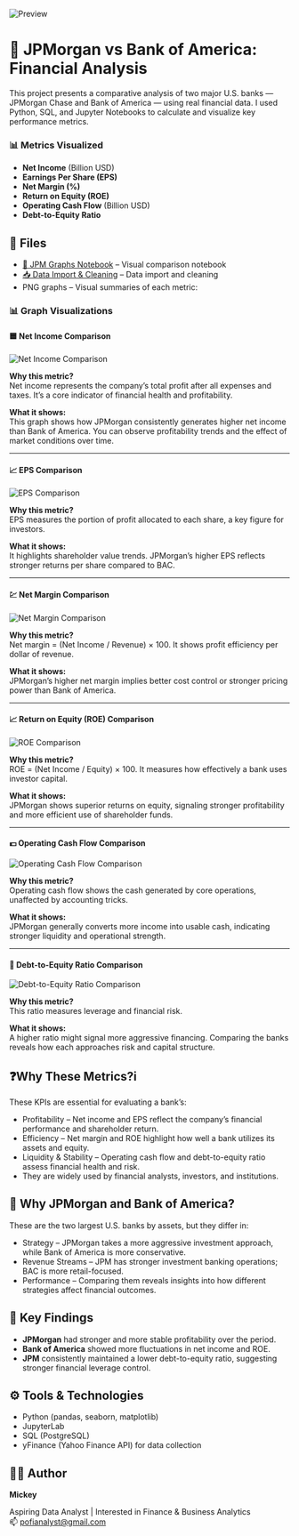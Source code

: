 ![Preview](dd1.png)

# 🏦 JPMorgan vs Bank of America: Financial Analysis

This project presents a comparative analysis of two major U.S. banks — JPMorgan Chase and Bank of America — using real financial data. I used Python, SQL, and Jupyter Notebooks to calculate and visualize key performance metrics.

### 📊 Metrics Visualized

- **Net Income** (Billion USD)  
- **Earnings Per Share (EPS)**  
- **Net Margin (%)**  
- **Return on Equity (ROE)**  
- **Operating Cash Flow** (Billion USD)  
- **Debt-to-Equity Ratio**

## 📁 Files

- [📓 JPM Graphs Notebook](JPM%20graphs.ipynb) – Visual comparison notebook
- [📥 Data Import & Cleaning](downloading%20data.ipynb) – Data import and cleaning
- PNG graphs – Visual summaries of each metric:
### 📊 Graph Visualizations

#### 🟦 Net Income Comparison  
![Net Income Comparison](Net%20Income%20Comparison.png)  

**Why this metric?**  
Net income represents the company’s total profit after all expenses and taxes. It’s a core indicator of financial health and profitability.  

**What it shows:**  
This graph shows how JPMorgan consistently generates higher net income than Bank of America. You can observe profitability trends and the effect of market conditions over time.

---

#### 📈 EPS Comparison  
![EPS Comparison](EPS%20Comparison.png)  

**Why this metric?**  
EPS measures the portion of profit allocated to each share, a key figure for investors.  

**What it shows:**  
It highlights shareholder value trends. JPMorgan’s higher EPS reflects stronger returns per share compared to BAC.

---

#### 💹 Net Margin Comparison  
![Net Margin Comparison](Net%20Margin%20Comparison.png)  

**Why this metric?**  
Net margin = (Net Income / Revenue) × 100. It shows profit efficiency per dollar of revenue.  

**What it shows:**  
JPMorgan’s higher net margin implies better cost control or stronger pricing power than Bank of America.

---

#### 📈 Return on Equity (ROE) Comparison  
![ROE Comparison](ROE%20Comparison.png)  

**Why this metric?**  
ROE = (Net Income / Equity) × 100. It measures how effectively a bank uses investor capital.  

**What it shows:**  
JPMorgan shows superior returns on equity, signaling stronger profitability and more efficient use of shareholder funds.

---

#### 💵 Operating Cash Flow Comparison  
![Operating Cash Flow Comparison](Operating%20Cash%20Flow%20Comparison.png)  

**Why this metric?**  
Operating cash flow shows the cash generated by core operations, unaffected by accounting tricks.  

**What it shows:**  
JPMorgan generally converts more income into usable cash, indicating stronger liquidity and operational strength.

---

#### 🏦 Debt-to-Equity Ratio Comparison  
![Debt-to-Equity Ratio Comparison](Debt-to-Equity%20Ratio%20Comparison.png)  

**Why this metric?**  
This ratio measures leverage and financial risk.  

**What it shows:**  
A higher ratio might signal more aggressive financing. Comparing the banks reveals how each approaches risk and capital structure.


## ❓Why These Metrics?i

These KPIs are essential for evaluating a bank’s:

- Profitability – Net income and EPS reflect the company’s financial performance and shareholder return.
- Efficiency – Net margin and ROE highlight how well a bank utilizes its assets and equity.
- Liquidity & Stability – Operating cash flow and debt-to-equity ratio assess financial health and risk.
- They are widely used by financial analysts, investors, and institutions.

## 🧠 Why JPMorgan and Bank of America?

These are the two largest U.S. banks by assets, but they differ in:

- Strategy – JPMorgan takes a more aggressive investment approach, while Bank of America is more conservative.
- Revenue Streams – JPM has stronger investment banking operations; BAC is more retail-focused.
- Performance – Comparing them reveals insights into how different strategies affect financial outcomes.

## 🧠 Key Findings
- **JPMorgan** had stronger and more stable profitability over the period.
- **Bank of America** showed more fluctuations in net income and ROE.
- **JPM** consistently maintained a lower debt-to-equity ratio, suggesting stronger financial leverage control.


## ⚙️ Tools & Technologies

- Python (pandas, seaborn, matplotlib)
- JupyterLab
- SQL (PostgreSQL)
- yFinance (Yahoo Finance API) for data collection

## 🙋‍♀️ Author

**Mickey** 

Aspiring Data Analyst | Interested in Finance & Business Analytics  
📫 [pofianalyst@gmail.com](mailto:pofianalyst@gmail.com)


